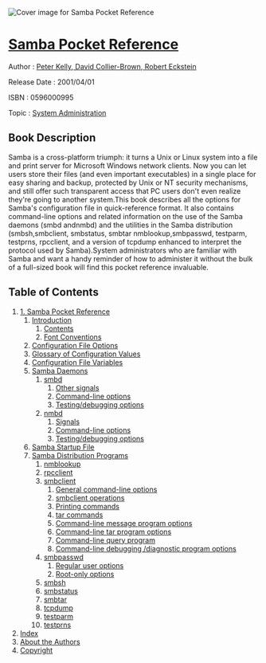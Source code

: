 ![Cover image for Samba Pocket Reference](https://imgdetail.ebookreading.net/cover/cover/system_admin/EB0596000995.jpg)

[Samba Pocket Reference](https://ebookreading.net/view/book/Samba+Pocket+Reference-EB0596000995_1.html "Samba Pocket Reference")
====================================================================================================================

Author : [Peter Kelly](https://ebookreading.net/search/author/Peter+Kelly),[ David Collier-Brown](https://ebookreading.net/search/author/+David+Collier-Brown),[ Robert Eckstein](https://ebookreading.net/search/author/+Robert+Eckstein)

Release Date : 2001/04/01

ISBN : 0596000995

Topic : [System Administration](https://ebookreading.net/search/category/system-administration)

Book Description
-----------------

Samba is a cross-platform triumph: it turns a Unix or Linux system into a file and print server for Microsoft Windows network clients. Now you can let users store their files (and even important executables) in a single place for easy sharing and backup, protected by Unix or NT security mechanisms, and still offer such transparent access that PC users don't even realize they're going to another system.This book describes all the options for Samba's configuration file in quick-reference format. It also contains command-line options and related information on the use of the Samba daemons (smbd andnmbd) and the utilities in the Samba distribution (smbsh,smbclient, smbstatus, smbtar nmblookup,smbpasswd, testparm, testprns, rpcclient, and a version of tcpdump enhanced to interpret the protocol used by Samba).System administrators who are familiar with Samba and want a handy reminder of how to administer it without the bulk of a full-sized book will find this pocket reference invaluable.
              
Table of Contents
-----------------

1. [1. Samba Pocket Reference](https://ebookreading.net/view/book/Samba+Pocket+Reference-EB0596000995_3.html)
    1. [Introduction](https://ebookreading.net/view/book/Samba+Pocket+Reference-EB0596000995_4.html)
        1. [Contents](https://ebookreading.net/view/book/Samba+Pocket+Reference-EB0596000995_4.html#sambapr-CHP-1-SECT-)
        1. [Font                                             Conventions](https://ebookreading.net/view/book/Samba+Pocket+Reference-EB0596000995_4.html#sambapr-CHP-1-SECT-)
    1. [Configuration File Options](https://ebookreading.net/view/book/Samba+Pocket+Reference-EB0596000995_5.html)
    1. [Glossary of Configuration Values](https://ebookreading.net/view/book/Samba+Pocket+Reference-EB0596000995_260.html)
    1. [Configuration File Variables](https://ebookreading.net/view/book/Samba+Pocket+Reference-EB0596000995_261.html)
    1. [Samba Daemons](https://ebookreading.net/view/book/Samba+Pocket+Reference-EB0596000995_262.html)
        1. [smbd](https://ebookreading.net/view/book/Samba+Pocket+Reference-EB0596000995_262.html#sambapr-CHP-1-SECT-)
            1. [Other signals](https://ebookreading.net/view/book/Samba+Pocket+Reference-EB0596000995_262.html#sambapr-CHP-1-SECT-)
            1. [Command-line options](https://ebookreading.net/view/book/Samba+Pocket+Reference-EB0596000995_262.html#sambapr-CHP-1-SECT-)
            1. [Testing/debugging options](https://ebookreading.net/view/book/Samba+Pocket+Reference-EB0596000995_262.html#sambapr-CHP-1-SECT-)
        1. [nmbd](https://ebookreading.net/view/book/Samba+Pocket+Reference-EB0596000995_262.html#sambapr-CHP-1-SECT-)
            1. [Signals](https://ebookreading.net/view/book/Samba+Pocket+Reference-EB0596000995_262.html#sambapr-CHP-1-SECT-)
            1. [Command-line options](https://ebookreading.net/view/book/Samba+Pocket+Reference-EB0596000995_262.html#sambapr-CHP-1-SECT-)
            1. [Testing/debugging options](https://ebookreading.net/view/book/Samba+Pocket+Reference-EB0596000995_262.html#sambapr-CHP-1-SECT-)
    1. [Samba Startup File ](https://ebookreading.net/view/book/Samba+Pocket+Reference-EB0596000995_263.html)
    1. [Samba Distribution Programs](https://ebookreading.net/view/book/Samba+Pocket+Reference-EB0596000995_264.html)
        1. [nmblookup](https://ebookreading.net/view/book/Samba+Pocket+Reference-EB0596000995_264.html#sambapr-CHP-1-SECT-)
        1. [rpcclient](https://ebookreading.net/view/book/Samba+Pocket+Reference-EB0596000995_264.html#sambapr-CHP-1-SECT-)
        1. [smbclient](https://ebookreading.net/view/book/Samba+Pocket+Reference-EB0596000995_264.html#sambapr-CHP-1-SECT-)
            1. [General command-line options](https://ebookreading.net/view/book/Samba+Pocket+Reference-EB0596000995_264.html#sambapr-CHP-1-SECT-)
            1. [smbclient operations](https://ebookreading.net/view/book/Samba+Pocket+Reference-EB0596000995_264.html#sambapr-CHP-1-SECT-)
            1. [Printing commands](https://ebookreading.net/view/book/Samba+Pocket+Reference-EB0596000995_264.html#sambapr-CHP-1-SECT-)
            1. [tar                                                   commands](https://ebookreading.net/view/book/Samba+Pocket+Reference-EB0596000995_264.html#sambapr-CHP-1-SECT-)
            1. [Command-line message program options](https://ebookreading.net/view/book/Samba+Pocket+Reference-EB0596000995_264.html#sambapr-CHP-1-SECT-)
            1. [Command-line tar program options](https://ebookreading.net/view/book/Samba+Pocket+Reference-EB0596000995_264.html#sambapr-CHP-1-SECT-)
            1. [Command-line query program](https://ebookreading.net/view/book/Samba+Pocket+Reference-EB0596000995_264.html#sambapr-CHP-1-SECT-)
            1. [Command-line debugging /diagnostic program                                                   options](https://ebookreading.net/view/book/Samba+Pocket+Reference-EB0596000995_264.html#sambapr-CHP-1-SECT-)
        1. [smbpasswd](https://ebookreading.net/view/book/Samba+Pocket+Reference-EB0596000995_264.html#sambapr-CHP-1-SECT-)
            1. [Regular user options](https://ebookreading.net/view/book/Samba+Pocket+Reference-EB0596000995_264.html#sambapr-CHP-1-SECT-)
            1. [Root-only options](https://ebookreading.net/view/book/Samba+Pocket+Reference-EB0596000995_264.html#sambapr-CHP-1-SECT-)
        1. [smbsh](https://ebookreading.net/view/book/Samba+Pocket+Reference-EB0596000995_264.html#sambapr-CHP-1-SECT-)
        1. [smbstatus](https://ebookreading.net/view/book/Samba+Pocket+Reference-EB0596000995_264.html#sambapr-CHP-1-SECT-)
        1. [smbtar](https://ebookreading.net/view/book/Samba+Pocket+Reference-EB0596000995_264.html#sambapr-CHP-1-SECT-)
        1. [tcpdump](https://ebookreading.net/view/book/Samba+Pocket+Reference-EB0596000995_264.html#sambapr-CHP-1-SECT-)
        1. [testparm](https://ebookreading.net/view/book/Samba+Pocket+Reference-EB0596000995_264.html#sambapr-CHP-1-SECT-)
        1. [testprns](https://ebookreading.net/view/book/Samba+Pocket+Reference-EB0596000995_264.html#sambapr-CHP-1-SECT-)
1. [Index](https://ebookreading.net/view/book/Samba+Pocket+Reference-EB0596000995_265.html)
1. [About the Authors](https://ebookreading.net/view/book/Samba+Pocket+Reference-EB0596000995_266.html)
1. [Copyright](https://ebookreading.net/view/book/Samba+Pocket+Reference-EB0596000995_267.html)

